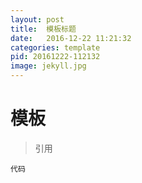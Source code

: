 ```yaml
---
layout: post
title:  模板标题
date:   2016-12-22 11:21:32
categories: template
pid: 20161222-112132
image: jekyll.jpg
---
```


# 模板

> 引用

```shell
代码
```